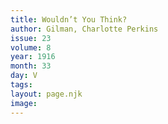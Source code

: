 ```yaml
---
title: Wouldn’t You Think?
author: Gilman, Charlotte Perkins
issue: 23
volume: 8
year: 1916
month: 33
day: V
tags:
layout: page.njk
image:
---
```


